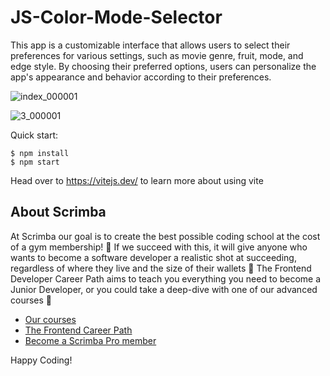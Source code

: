 # JS-Color-Mode-Selector

This app is a customizable interface that allows users to select their preferences for various settings, such as movie genre, fruit, mode, and edge style. By choosing their preferred options, users can personalize the app's appearance and behavior according to their preferences.

![index_000001](https://github.com/yinfangrtz/JS-Color-Mode-Selector/assets/106718273/95c60fd6-2657-408c-8774-a3f1069b50a0)


![3_000001](https://github.com/yinfangrtz/JS-Color-Mode-Selector/assets/106718273/7911f861-c7a4-4b97-bb04-005c5fc52be4)


Quick start:

```
$ npm install
$ npm start
````

Head over to https://vitejs.dev/ to learn more about using vite
## About Scrimba

At Scrimba our goal is to create the best possible coding school at the cost of a gym membership! 💜
If we succeed with this, it will give anyone who wants to become a software developer a realistic shot at succeeding, regardless of where they live and the size of their wallets 🎉
The Frontend Developer Career Path aims to teach you everything you need to become a Junior Developer, or you could take a deep-dive with one of our advanced courses 🚀

- [Our courses](https://scrimba.com/allcourses)
- [The Frontend Career Path](https://scrimba.com/learn/frontend)
- [Become a Scrimba Pro member](https://scrimba.com/pricing)

Happy Coding!
